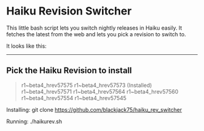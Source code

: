 # Haiku Revision Switcher

This little bash script lets you switch nightly releases in Haiku easily. It fetches the latest from the web and lets you pick a revision to switch to.

It looks like this:

----------------------------
Pick the Haiku Revision to install
----------------------------

> r1~beta4_hrev57575
  r1~beta4_hrev57573 (Installed)
  r1~beta4_hrev57571
  r1~beta4_hrev57564
  r1~beta4_hrev57560
  r1~beta4_hrev57554
  r1~beta4_hrev57545

Installing:
git clone https://github.com/blackjack75/haiku_rev_switcher

Running:
./haikurev.sh


